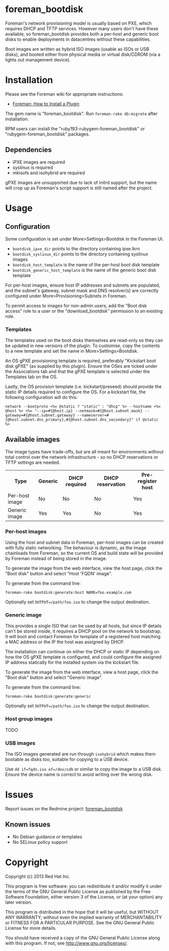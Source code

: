 # foreman_bootdisk

Foreman's network provisioning model is usually based on PXE, which requires
DHCP and TFTP services.  However many users don't have these available, so
foreman_bootdisk provides both a per-host and generic boot disks to enable
deployments in datacentres without these capabilities.

Boot images are written as hybrid ISO images (usable as ISOs or USB disks),
and booted either from physical media or virtual disk/CDROM (via a lights out
management device).

# Installation

Please see the Foreman wiki for appropriate instructions:

* [Foreman: How to Install a Plugin](http://projects.theforeman.org/projects/foreman/wiki/How_to_Install_a_Plugin)

The gem name is "foreman_bootdisk".  Run `foreman-rake db:migrate` after
installation.

RPM users can install the "ruby193-rubygem-foreman_bootdisk" or
"rubygem-foreman_bootdisk" packages.

## Dependencies

* iPXE images are required
* syslinux is required
* mkisofs and isohybrid are required

gPXE images are unsupported due to lack of initrd support, but the name will
crop up as Foreman's script support is still named after the project.

# Usage

## Configuration

Some configuration is set under More>Settings>Bootdisk in the Foreman UI.

* `bootdisk_ipxe_dir` points to the directory containing ipxe.lkrn
* `bootdisk_syslinux_dir` points to the directory containing syslinux images
* `bootdisk_host_template` is the name of the per-host boot disk template
* `bootdisk_generic_host_template` is the name of the generic boot disk template

For per-host images, ensure host IP addresses and subnets are populated, and
the subnet's gateway, subnet mask and DNS resolver(s) are correctly configured
under More>Provisioning>Subnets in Foreman.

To permit access to images for non-admin users, add the "Boot disk access" role
to a user or the "download_bootdisk" permission to an existing role.

### Templates

The templates used on the boot disks themselves are read-only so they can be
updated in new versions of the plugin.  To customise, copy the contents to a
new template and set the name in More>Settings>Bootdisk.

An OS gPXE provisioning template is required, preferably "Kickstart boot disk
gPXE" (as supplied by this plugin).  Ensure the OSes are ticked under the
Associations tab and that the gPXE template is selected under the Templates tab
on the OS.

Lastly, the OS provision template (i.e. kickstart/preseed) should provide the
static IP details required to configure the OS.  For a kickstart file, the
following configuration will do this:

    network --bootproto <%= @static ? "static" : "dhcp" %> --hostname <%= @host %> <%= "--ip=#{@host.ip} --netmask=#{@host.subnet.mask} --gateway=#{@host.subnet.gateway} --nameserver=#{@host.subnet.dns_primary},#{@host.subnet.dns_secondary}" if @static %>

## Available images

The image types have trade-offs, but are all meant for environments without
total control over the network infrastructure - so no DHCP reservations or
TFTP settings are needed.

<table>
  <tr>
    <th>Type</th>
    <th>Generic</th>
    <th>DHCP required</th>
    <th>DHCP reservation</th>
    <th>Pre-register host</th>
  </tr>
  <tr>
    <td>Per-host image</td>
    <td>No</td>
    <td>No</td>
    <td>No</td>
    <td>Yes</td>
  </tr>
  <tr>
    <td>Generic image</td>
    <td>Yes</td>
    <td>Yes</td>
    <td>No</td>
    <td>Yes</td>
  </tr>
</table>

### Per-host images

Using the host and subnet data in Foreman, per-host images can be created with
fully static networking.  The behaviour is dynamic, as the image chainloads
from Foreman, so the current OS and build state will be provided by Foreman
instead of being stored in the image.

To generate the image from the web interface, view the host page, click the
"Boot disk" button and select "Host 'FQDN' image".

To generate from the command line:

    foreman-rake bootdisk:generate:host NAME=foo.example.com

Optionally set `OUTPUT=/path/foo.iso` to change the output destination.

### Generic image

This provides a single ISO that can be used by all hosts, but since IP details
can't be stored inside, it requires a DHCP pool on the network to bootstrap.
It will boot and contact Foreman for template of a registered host matching a
MAC address or the IP the host was assigned by DHCP.

The installation can continue on either the DHCP or static IP depending on how
the OS gPXE template is configured, and could configure the assigned IP
address statically for the installed system via the kickstart file.

To generate the image from the web interface, view a host page, click the
"Boot disk" button and select "Generic image".

To generate from the command line:

    foreman-rake bootdisk:generate:generic

Optionally set `OUTPUT=/path/foo.iso` to change the output destination.

### Host group images

TODO

### USB images

The ISO images generated are run through `isohybrid` which makes them bootable
as disks too, suitable for copying to a USB device.

Use `dd if=fqdn.iso of=/dev/sdb` or similar to copy the image to a USB disk.
Ensure the device name is correct to avoid writing over the wrong disk.

# Issues

Report issues on the Redmine project: [foreman_bootdisk](http://projects.theforeman.org/projects/bootdisk/issues/new)

## Known issues

* No Debian guidance or templates
* No SELinux policy support

# Copyright

Copyright (c) 2013 Red Hat Inc.

This program is free software: you can redistribute it and/or modify
it under the terms of the GNU General Public License as published by
the Free Software Foundation, either version 3 of the License, or
(at your option) any later version.

This program is distributed in the hope that it will be useful,
but WITHOUT ANY WARRANTY; without even the implied warranty of
MERCHANTABILITY or FITNESS FOR A PARTICULAR PURPOSE.  See the
GNU General Public License for more details.

You should have received a copy of the GNU General Public License
along with this program.  If not, see <http://www.gnu.org/licenses/>.
